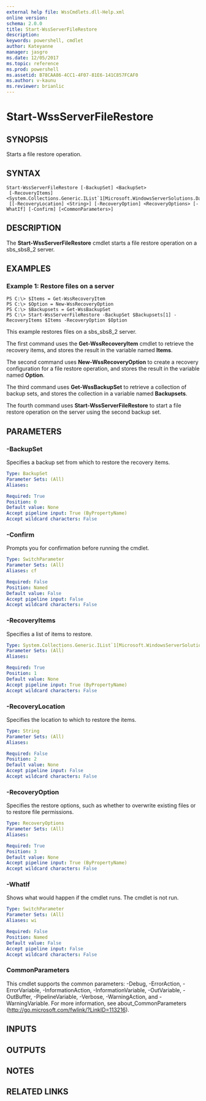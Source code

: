 ```yaml
---
external help file: WssCmdlets.dll-Help.xml
online version: 
schema: 2.0.0
title: Start-WssServerFileRestore
description: 
keywords: powershell, cmdlet
author: Kateyanne
manager: jasgro
ms.date: 12/05/2017
ms.topic: reference
ms.prod: powershell
ms.assetid: B78CAA86-4CC1-4F07-81E6-141C857FCAF0
ms.author: v-kaunu
ms.reviewer: brianlic
---
```


# Start-WssServerFileRestore

## SYNOPSIS
Starts a file restore operation.

## SYNTAX

```
Start-WssServerFileRestore [-BackupSet] <BackupSet>
 [-RecoveryItems] <System.Collections.Generic.IList`1[Microsoft.WindowsServerSolutions.DataProtection.ServerBackup.ObjectModel.RecoveryItem]>
 [[-RecoveryLocation] <String>] [-RecoveryOption] <RecoveryOptions> [-WhatIf] [-Confirm] [<CommonParameters>]
```

## DESCRIPTION
The **Start-WssServerFileRestore** cmdlet starts a file restore operation on a sbs_sbs8_2 server.

## EXAMPLES

### Example 1: Restore files on a server
```
PS C:\> $Items = Get-WssRecoveryItem
PS C:\> $Option = New-WssRecoveryOption
PS C:\> $Backupsets = Get-WssBackupSet
PS C:\> Start-WssServerFileRestore -BackupSet $Backupsets[1] -RecoveryItems $Items -RecoveryOption $Option
```

This example restores files on a sbs_sbs8_2 server.

The first command uses the **Get-WssRecoveryItem** cmdlet to retrieve the recovery items, and stores the result in the variable named **Items**.

The second command uses **New-WssRecoveryOption** to create a recovery configuration for a file restore operation, and stores the result in the variable named **Option**.

The third command uses **Get-WssBackupSet** to retrieve a collection of backup sets, and stores the collection in a variable named **Backupsets**.

The fourth command uses **Start-WssServerFileRestore** to start a file restore operation on the server using the second backup set.

## PARAMETERS

### -BackupSet
Specifies a backup set from which to restore the recovery items.

```yaml
Type: BackupSet
Parameter Sets: (All)
Aliases: 

Required: True
Position: 0
Default value: None
Accept pipeline input: True (ByPropertyName)
Accept wildcard characters: False
```

### -Confirm
Prompts you for confirmation before running the cmdlet.

```yaml
Type: SwitchParameter
Parameter Sets: (All)
Aliases: cf

Required: False
Position: Named
Default value: False
Accept pipeline input: False
Accept wildcard characters: False
```

### -RecoveryItems
Specifies a list of items to restore.

```yaml
Type: System.Collections.Generic.IList`1[Microsoft.WindowsServerSolutions.DataProtection.ServerBackup.ObjectModel.RecoveryItem]
Parameter Sets: (All)
Aliases: 

Required: True
Position: 1
Default value: None
Accept pipeline input: True (ByPropertyName)
Accept wildcard characters: False
```

### -RecoveryLocation
Specifies the location to which to restore the items.

```yaml
Type: String
Parameter Sets: (All)
Aliases: 

Required: False
Position: 2
Default value: None
Accept pipeline input: False
Accept wildcard characters: False
```

### -RecoveryOption
Specifies the restore options, such as whether to overwrite existing files or to restore file permissions.

```yaml
Type: RecoveryOptions
Parameter Sets: (All)
Aliases: 

Required: True
Position: 3
Default value: None
Accept pipeline input: True (ByPropertyName)
Accept wildcard characters: False
```

### -WhatIf
Shows what would happen if the cmdlet runs.
The cmdlet is not run.

```yaml
Type: SwitchParameter
Parameter Sets: (All)
Aliases: wi

Required: False
Position: Named
Default value: False
Accept pipeline input: False
Accept wildcard characters: False
```

### CommonParameters
This cmdlet supports the common parameters: -Debug, -ErrorAction, -ErrorVariable, -InformationAction, -InformationVariable, -OutVariable, -OutBuffer, -PipelineVariable, -Verbose, -WarningAction, and -WarningVariable. For more information, see about_CommonParameters (http://go.microsoft.com/fwlink/?LinkID=113216).

## INPUTS

## OUTPUTS

## NOTES

## RELATED LINKS

